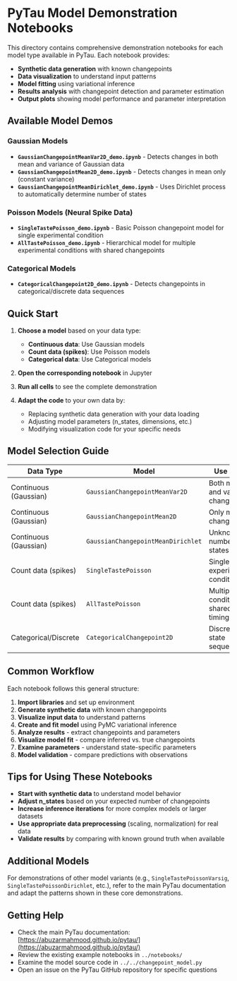 # PyTau Model Demonstration Notebooks

This directory contains comprehensive demonstration notebooks for each model type available in PyTau. Each notebook provides:

- **Synthetic data generation** with known changepoints
- **Data visualization** to understand input patterns
- **Model fitting** using variational inference
- **Results analysis** with changepoint detection and parameter estimation
- **Output plots** showing model performance and parameter interpretation

## Available Model Demos

### Gaussian Models
- **`GaussianChangepointMeanVar2D_demo.ipynb`** - Detects changes in both mean and variance of Gaussian data
- **`GaussianChangepointMean2D_demo.ipynb`** - Detects changes in mean only (constant variance)
- **`GaussianChangepointMeanDirichlet_demo.ipynb`** - Uses Dirichlet process to automatically determine number of states

### Poisson Models (Neural Spike Data)
- **`SingleTastePoisson_demo.ipynb`** - Basic Poisson changepoint model for single experimental condition
- **`AllTastePoisson_demo.ipynb`** - Hierarchical model for multiple experimental conditions with shared changepoints

### Categorical Models
- **`CategoricalChangepoint2D_demo.ipynb`** - Detects changepoints in categorical/discrete data sequences

## Quick Start

1. **Choose a model** based on your data type:
   - **Continuous data**: Use Gaussian models
   - **Count data (spikes)**: Use Poisson models  
   - **Categorical data**: Use Categorical models

2. **Open the corresponding notebook** in Jupyter

3. **Run all cells** to see the complete demonstration

4. **Adapt the code** to your own data by:
   - Replacing synthetic data generation with your data loading
   - Adjusting model parameters (n_states, dimensions, etc.)
   - Modifying visualization code for your specific needs

## Model Selection Guide

| Data Type | Model | Use Case |
|-----------|-------|----------|
| Continuous (Gaussian) | `GaussianChangepointMeanVar2D` | Both mean and variance change |
| Continuous (Gaussian) | `GaussianChangepointMean2D` | Only mean changes |
| Continuous (Gaussian) | `GaussianChangepointMeanDirichlet` | Unknown number of states |
| Count data (spikes) | `SingleTastePoisson` | Single experimental condition |
| Count data (spikes) | `AllTastePoisson` | Multiple conditions, shared timing |
| Categorical/Discrete | `CategoricalChangepoint2D` | Discrete state sequences |

## Common Workflow

Each notebook follows this general structure:

1. **Import libraries** and set up environment
2. **Generate synthetic data** with known changepoints
3. **Visualize input data** to understand patterns
4. **Create and fit model** using PyMC variational inference
5. **Analyze results** - extract changepoints and parameters
6. **Visualize model fit** - compare inferred vs. true changepoints
7. **Examine parameters** - understand state-specific parameters
8. **Model validation** - compare predictions with observations

## Tips for Using These Notebooks

- **Start with synthetic data** to understand model behavior
- **Adjust n_states** based on your expected number of changepoints
- **Increase inference iterations** for more complex models or larger datasets
- **Use appropriate data preprocessing** (scaling, normalization) for real data
- **Validate results** by comparing with known ground truth when available

## Additional Models

For demonstrations of other model variants (e.g., `SingleTastePoissonVarsig`, `SingleTastePoissonDirichlet`, etc.), refer to the main PyTau documentation and adapt the patterns shown in these core demonstrations.

## Getting Help

- Check the main PyTau documentation: [https://abuzarmahmood.github.io/pytau/](https://abuzarmahmood.github.io/pytau/)
- Review the existing example notebooks in `../notebooks/`
- Examine the model source code in `../../changepoint_model.py`
- Open an issue on the PyTau GitHub repository for specific questions